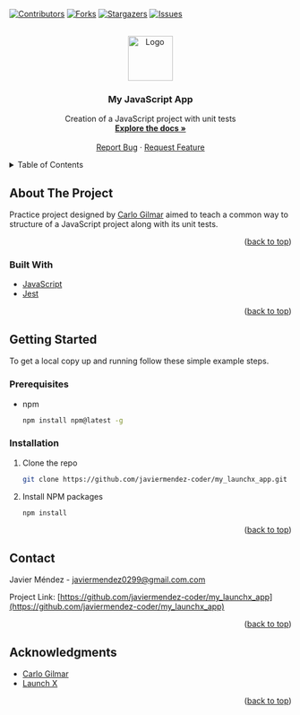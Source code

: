 <div id="top"></div>

[![Contributors][contributors-shield]][contributors-url]
[![Forks][forks-shield]][forks-url]
[![Stargazers][stars-shield]][stars-url]
[![Issues][issues-shield]][issues-url]

<!-- PROJECT LOGO -->
<br />
<div align="center">
  <a href="https://github.com/javiermendez-coder/my_launchx_app">
    <img src="https://raw.githubusercontent.com/othneildrew/Best-README-Template/master/images/logo.png" alt="Logo" width="80" height="80">
  </a>

<h3 align="center">My JavaScript App</h3>

  <p align="center">
    Creation of  a JavaScript project with unit tests
    <br />
    <a href="https://github.com/javiermendez-coder/my_launchx_app"><strong>Explore the docs »</strong></a>
    <br />
    <br />
    <a href="https://github.com/javiermendez-coder/my_launchx_app/issues">Report Bug</a>
    ·
    <a href="https://github.com/javiermendez-coder/my_launchx_app/issues">Request Feature</a>
  </p>
</div>

<!-- TABLE OF CONTENTS -->
<details>
  <summary>Table of Contents</summary>
  <ol>
    <li>
      <a href="#about-the-project">About The Project</a>
      <ul>
        <li><a href="#built-with">Built With</a></li>
      </ul>
    </li>
    <li>
      <a href="#getting-started">Getting Started</a>
      <ul>
        <li><a href="#prerequisites">Prerequisites</a></li>
        <li><a href="#installation">Installation</a></li>
      </ul>
    </li>
    <li><a href="#contact">Contact</a></li>
    <li><a href="#acknowledgments">Acknowledgments</a></li>
  </ol>
</details>

<!-- ABOUT THE PROJECT -->

## About The Project

Practice project designed by [Carlo Gilmar][carlogilmar] aimed to teach a common way to structure of a JavaScript project along with its unit tests.

<p align="right">(<a href="#top">back to top</a>)</p>

### Built With

- [JavaScript](https://www.javascript.com/)
- [Jest](https://jestjs.io/)

<p align="right">(<a href="#top">back to top</a>)</p>

<!-- GETTING STARTED -->

## Getting Started

To get a local copy up and running follow these simple example steps.

### Prerequisites

- npm
  ```sh
  npm install npm@latest -g
  ```

### Installation

1. Clone the repo
   ```sh
   git clone https://github.com/javiermendez-coder/my_launchx_app.git
   ```
2. Install NPM packages
   ```sh
   npm install
   ```

<p align="right">(<a href="#top">back to top</a>)</p>

<!-- CONTACT -->

## Contact

Javier Méndez - javiermendez0299@gmail.com.com

Project Link: [https://github.com/javiermendez-coder/my_launchx_app](https://github.com/javiermendez-coder/my_launchx_app)

<p align="right">(<a href="#top">back to top</a>)</p>

<!-- ACKNOWLEDGMENTS -->

## Acknowledgments

- [Carlo Gilmar][carlogilmar]
- [Launch X][launchx]

<p align="right">(<a href="#top">back to top</a>)</p>

<!-- MARKDOWN LINKS & IMAGES -->
<!-- https://www.markdownguide.org/basic-syntax/#reference-style-links -->

[contributors-shield]: https://img.shields.io/github/contributors/javiermendez-coder/my_launchx_app.svg?style=for-the-badge
[contributors-url]: https://github.com/javiermendez-coder/my_launchx_app/graphs/contributors
[forks-shield]: https://img.shields.io/github/forks/javiermendez-coder/my_launchx_app.svg?style=for-the-badge
[forks-url]: https://github.com/javiermendez-coder/my_launchx_app/network/members
[stars-shield]: https://img.shields.io/github/stars/javiermendez-coder/my_launchx_app.svg?style=for-the-badge
[stars-url]: https://github.com/javiermendez-coder/my_launchx_app/stargazers
[issues-shield]: https://img.shields.io/github/issues/javiermendez-coder/my_launchx_app.svg?style=for-the-badge
[issues-url]: https://github.com/javiermendez-coder/my_launchx_app/issues
[product-screenshot]: images/screenshot.png
[carlogilmar]: https://github.com/carlogilmar/
[launchx]: https://github.com/LaunchX-InnovaccionVirtual
